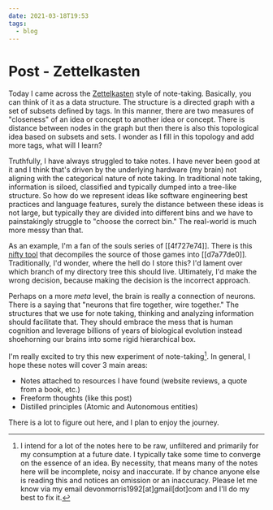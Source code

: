 ```yaml
---
date: 2021-03-18T19:53
tags:
  - blog
---
```


# Post - Zettelkasten

Today I came across the
[Zettelkasten](https://writingcooperative.com/zettelkasten-how-one-german-scholar-was-so-freakishly-productive-997e4e0ca125)
style of note-taking. Basically, you can think of it as a data structure. The
structure is a directed graph with a set of subsets defined by tags. In this
manner, there are two measures of "closeness" of an idea or concept to another
idea or concept. There is distance between nodes in the graph but then there
is also this topological idea based on subsets and sets. I wonder as I fill in
this topology and add more tags, what will I learn?

Truthfully, I have always struggled to take notes. I have never been good at it
and I think that's driven by the underlying hardware (my brain) not aligning
with the categorical nature of note taking. In traditional note taking,
information is siloed, classified and typically dumped into a tree-like
structure. So how do we represent ideas like software engineering best
practices and language features, surely the distance between these ideas is not
large, but typically they are divided into different bins and we have to
painstakingly struggle to "choose the correct bin." The real-world is much more
messy than that.

As an example, I'm a fan of the souls series of [[4f727e74]]. There is this
[nifty tool](https://github.com/katalash/DSLuaDecompiler) that decompiles
the source of those games into [[d7a77de0]]. Traditionally, I'd wonder, where
the hell do I store this? I'd lament over which branch of my directory tree
this should live. Ultimately, I'd make the wrong decision, because making the
decision is the incorrect approach.

Perhaps on a more _meta_ level, the brain is really a connection of neurons.
There is a saying that "neurons that fire together, wire together." The
structures that we use for note taking, thinking and analyzing information
should facilitate that. They should embrace the mess that is human cognition
and leverage billions of years of biological evolution instead shoehorning
our brains into some rigid hierarchical box.

I'm really excited to try this new experiment of note-taking[^note-taking]. In general, I
hope these notes will cover 3 main areas:
* Notes attached to resources I have found (website reviews, a quote from a book, etc.)
* Freeform thoughts (like this post)
* Distilled principles (Atomic and Autonomous entities)

There is a lot to figure out here, and I plan to enjoy the journey.

[^note-taking]: I intend for a lot of the notes here to be raw, unfiltered and primarily for my consumption at a future date. I typically take some time to converge on the essence of an idea. By necessity, that means many of the notes here will be incomplete, noisy and inaccurate. If by chance anyone else is reading this and notices an omission or an inaccuracy. Please let me know via my email devonmorris1992[at]gmail[dot]com and I'll do my best to fix it.
